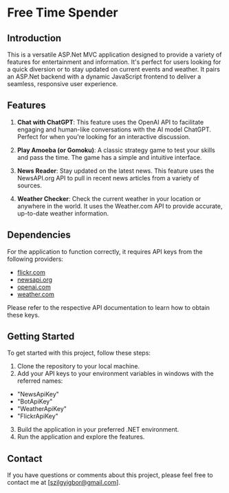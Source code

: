 # Free Time Spender

## Introduction

This is a versatile ASP.Net MVC application designed to provide a variety of features for entertainment and information. It's perfect for users looking for a quick diversion or to stay updated on current events and weather.
It pairs an ASP.Net backend with a dynamic JavaScript frontend to deliver a seamless, responsive user experience.

## Features

1. **Chat with ChatGPT**: This feature uses the OpenAI API to facilitate engaging and human-like conversations with the AI model ChatGPT. Perfect for when you're looking for an interactive discussion.

2. **Play Amoeba (or Gomoku)**: A classic strategy game to test your skills and pass the time. The game has a simple and intuitive interface.

3. **News Reader**: Stay updated on the latest news. This feature uses the NewsAPI.org API to pull in recent news articles from a variety of sources.

4. **Weather Checker**: Check the current weather in your location or anywhere in the world. It uses the Weather.com API to provide accurate, up-to-date weather information.

## Dependencies

For the application to function correctly, it requires API keys from the following providers:

- [flickr.com](https://www.flickr.com/)
- [newsapi.org](https://newsapi.org/)
- [openai.com](https://www.openai.com/)
- [weather.com](https://www.weatherapi.com/)

Please refer to the respective API documentation to learn how to obtain these keys. 

## Getting Started

To get started with this project, follow these steps:

1. Clone the repository to your local machine.
2. Add your API keys to your environment variables in windows with the referred names:
  - "NewsApiKey"
  - "BotApiKey"
  - "WeatherApiKey"
  - "FlickrApiKey"
3. Build the application in your preferred .NET environment.
4. Run the application and explore the features.

## Contact

If you have questions or comments about this project, please feel free to contact me at [szilgyigbor@gmail.com].
